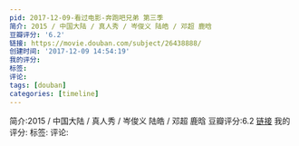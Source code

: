```yaml
---
pid: 2017-12-09-看过电影-奔跑吧兄弟 第三季
简介: 2015 / 中国大陆 / 真人秀 / 岑俊义 陆皓 / 邓超 鹿晗
豆瓣评分: '6.2'
链接: https://movie.douban.com/subject/26438888/
创建时间: '2017-12-09 14:54:19'
我的评分:
标签:
评论:
tags: [douban]
categories: [timeline]
---
```

简介:2015 / 中国大陆 / 真人秀 / 岑俊义 陆皓 / 邓超 鹿晗
豆瓣评分:6.2
[链接](https://movie.douban.com/subject/26438888/)
我的评分:
标签:
评论:
